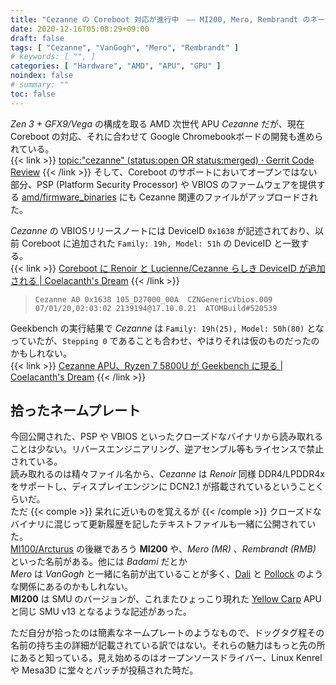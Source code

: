 ```yaml
---
title: "Cezanne の Coreboot 対応が進行中　―― MI200, Mero, Rembrandt のネームプレート"
date: 2020-12-16T05:08:29+09:00
draft: false
tags: [ "Cezanne", "VanGogh", "Mero", "Rembrandt" ]
# keywords: [ "", ]
categories: [ "Hardware", "AMD", "APU", "GPU" ]
noindex: false
# summary: ""
toc: false
---
```


*Zen 3 + GFX9/Vega* の構成を取る AMD 次世代 APU *Cezanne* だが、現在 Coreboot の対応、それに合わせて Google Chromebookボードの開発も進められている。  
{{< link >}} [topic:"cezanne" (status:open OR status:merged) · Gerrit Code Review](https://review.coreboot.org/q/topic:%22cezanne%22+(status:open%20OR%20status:merged)) {{< /link >}}
そして、Coreboot のサポートにおいてオープンではない部分、PSP (Platform Security Processor) や VBIOS のファームウェアを提供する [amd/firmware_binaries](https://github.com/amd/firmware_binaries) にも Cezanne 関連のファイルがアップロードされた。  

*Cezanne* の VBIOSリリースノートには DeviceID `0x1638` が記述されており、以前 Coreboot に追加された `Family: 19h, Model: 51h` の DeviceID と一致する。  
{{< link >}} [Coreboot に Renoir と Lucienne/Cezanne らしき DeviceID が追加される | Coelacanth's Dream](/posts/2020/11/19/rn-lcn-czn-coreboot-did/) {{< /link >}}

 >     Cezanne A0 0x1638 105_D27000_00A  CZNGenericVbios.009  07/01/20,02:03:02 2139194@17.10.0.21  ATOMBuild#520539

Geekbench の実行結果で *Cezanne* は `Family: 19h(25), Model: 50h(80)` となっていたが、`Stepping 0` であることも合わせ、やはりそれは仮のものだったのかもしれない。  
{{< link >}} [Cezanne APU、Ryzen 7 5800U が Geekbench に現る | Coelacanth's Dream](/posts/2020/11/26/r7-5800u-czn/) {{< /link >}}

## 拾ったネームプレート

今回公開された、PSP や VBIOS といったクローズドなバイナリから読み取れることは少ない。リバースエンジニアリング、逆アセンブル等もライセンスで禁止されている。  
読み取れるのは精々ファイル名から、*Cezanne* は *Renoir* 同様 DDR4/LPDDR4x をサポートし、ディスプレイエンジンに DCN2.1 が搭載されているということくらいだ。  
ただ {{< comple >}} 呆れに近いものを覚えるが {{< /comple >}} クローズドなバイナリに混じって更新履歴を記したテキストファイルも一緒に公開されていた。  
[MI100/Arcturus](/tags/arcturus) の後継であろう **MI200** や、*Mero (MR)* 、*Rembrandt (RMB)* といった名前がある。他には *Badami* だとか  
*Mero* は *VanGogh* と一緒に名前が出ていることが多く、[Dali](/tags/dali) と [Pollock](/tags/pollock) のような関係にあるのかもしれない。  
**MI200** は SMU のバージョンが、これまたひょっこり現れた [Yellow Carp](/tags/yellow_carp) APU と同じ SMU v13 となるような記述があった。  

ただ自分が拾ったのは簡素なネームプレートのようなもので、ドッグタグ程その名前の持ち主の詳細が記載されている訳ではない。それらの魅力はもっと先の所にあると知っている。見え始めるのはオープンソースドライバー、Linux Kenrel や Mesa3D に堂々とパッチが投稿された時だ。  

